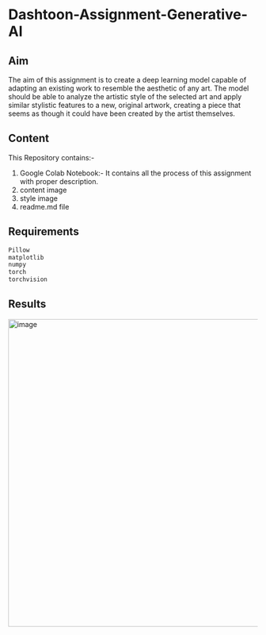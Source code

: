 # Dashtoon-Assignment-Generative-AI

## Aim 
The aim of this assignment is to create a deep learning model capable of adapting an existing work to resemble the aesthetic of any art. The model should be able to analyze the artistic style of the selected art and apply similar stylistic features to a new, original artwork, creating a piece that seems as though it could have been created by the artist themselves.

## Content

This Repository contains:-

1. Google Colab Notebook:- It contains all the process of this assignment with proper description.
2. content image
3. style image
4. readme.md file

## Requirements

```bash
Pillow
matplotlib
numpy
torch
torchvision
```

## Results

<img width="620" alt="image" src="https://github.com/ankitrajput77/Dashtoon-Assignment-Generative-AI/assets/113281225/d3f9709d-153a-4a85-9cd1-f62598386f0e">
